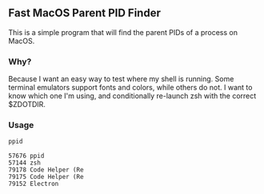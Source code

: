 ## Fast MacOS Parent PID Finder

This is a simple program that will find the parent PIDs of a process on MacOS.

### Why?

Because I want an easy way to test where my shell is running. Some terminal emulators support fonts and colors, while others do not. I want to know which one I'm using, and conditionally re-launch zsh with the correct $ZDOTDIR.

### Usage

```bash
ppid
```

```csv
57676 ppid
57144 zsh
79178 Code Helper (Re
79175 Code Helper (Re
79152 Electron
```
